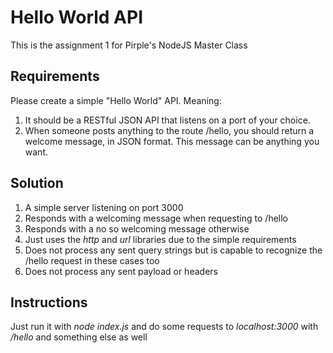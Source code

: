 # Hello World API

This is the assignment 1 for Pirple's NodeJS Master Class

## Requirements

Please create a simple "Hello World" API. Meaning:

1. It should be a RESTful JSON API that listens on a port of your choice. 
2. When someone posts anything to the route /hello, you should return a welcome message, in JSON format. This message can be anything you want. 

## Solution

1. A simple server listening on port 3000
2. Responds with a welcoming message when requesting to /hello
3. Responds with a no so welcoming message otherwise
4. Just uses the _http_ and _url_ libraries due to the simple requirements
5. Does not process any sent query strings but is capable to recognize the /hello request in these cases too
5. Does not process any sent payload or headers

## Instructions

Just run it with _node index.js_ and do some requests to _localhost:3000_ with _/hello_ and something else as well
